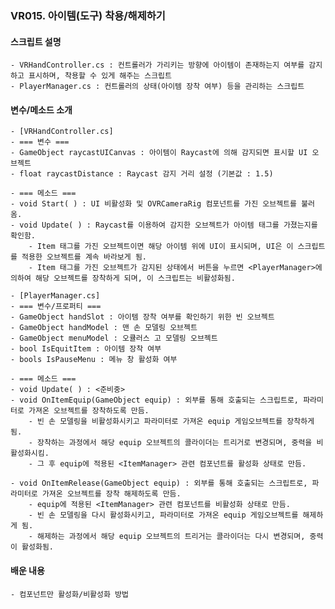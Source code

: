 ### VR015. 아이템(도구) 착용/해제하기


#### 스크립트 설명
	- VRHandController.cs : 컨트롤러가 가리키는 방향에 아이템이 존재하는지 여부를 감지하고 표시하며, 착용할 수 있게 해주는 스크립트
	- PlayerManager.cs : 컨트롤러의 상태(아이템 장착 여부) 등을 관리하는 스크립트


#### 변수/메소드 소개
	- [VRHandController.cs]
	- === 변수 ===
	- GameObject raycastUICanvas : 아이템이 Raycast에 의해 감지되면 표시할 UI 오브젝트 
	- float raycastDistance : Raycast 감지 거리 설정 (기본값 : 1.5)
	
	- === 메소드 ===
	- void Start( ) : UI 비활성화 및 OVRCameraRig 컴포넌트를 가진 오브젝트를 불러옴.
	- void Update( ) : Raycast를 이용하여 감지한 오브젝트가 아이템 태그를 가졌는지를 확인함.
		- Item 태그를 가진 오브젝트이면 해당 아이템 위에 UI이 표시되며, UI은 이 스크립트를 적용한 오브젝트를 계속 바라보게 됨.
		- Item 태그를 가진 오브젝트가 감지된 상태에서 버튼을 누르면 <PlayerManager>에 의하여 해당 오브젝트를 장착하게 되며, 이 스크립트는 비활성화됨.

	- [PlayerManager.cs]
	- === 변수/프로퍼티 ===
	- GameObject handSlot : 아이템 장착 여부를 확인하기 위한 빈 오브젝트
	- GameObject handModel : 맨 손 모델링 오브젝트
	- GameObject menuModel : 오큘러스 고 모델링 오브젝트
	- bool IsEquitItem : 아이템 장착 여부
	- bools IsPauseMenu : 메뉴 창 활성화 여부

	- === 메소드 ===
	- void Update( ) : <준비중>
	- void OnItemEquip(GameObject equip) : 외부를 통해 호출되는 스크립트로, 파라미터로 가져온 오브젝트를 장착하도록 만듬.
		- 빈 손 모델링을 비활성화시키고 파라미터로 가져온 equip 게임오브젝트를 장착하게 됨.
		- 장착하는 과정에서 해당 equip 오브젝트의 콜라이더는 트리거로 변경되며, 중력을 비활성화시킴.
		- 그 후 equip에 적용된 <ItemManager> 관련 컴포넌트를 활성화 상태로 만듬.

	- void OnItemRelease(GameObject equip) : 외부를 통해 호출되는 스크립트로, 파라미터로 가져온 오브젝트를 장착 해제하도록 만듬.
		- equip에 적용된 <ItemManager> 관련 컴포넌트를 비활성화 상태로 만듬.
		- 빈 손 모델링을 다시 활성화시키고, 파라미터로 가져온 equip 게임오브젝트를 해제하게 됨.
		- 해제하는 과정에서 해당 equip 오브젝트의 트리거는 콜라이더는 다시 변경되며, 중력이 활성화됨.
		

#### 배운 내용
	- 컴포넌트만 활성화/비활성화 방법
